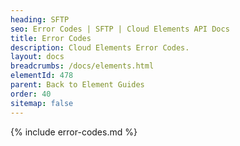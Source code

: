 ```yaml
---
heading: SFTP
seo: Error Codes | SFTP | Cloud Elements API Docs
title: Error Codes
description: Cloud Elements Error Codes.
layout: docs
breadcrumbs: /docs/elements.html
elementId: 478
parent: Back to Element Guides
order: 40
sitemap: false
---
```


{% include error-codes.md %}
